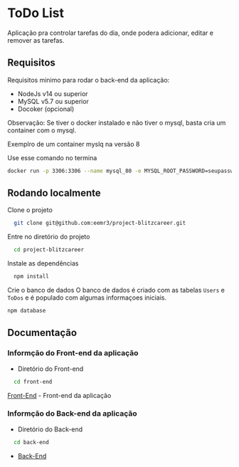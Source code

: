 # ToDo List

Aplicação pra controlar tarefas do dia, onde podera adicionar, editar e remover as tarefas.

## Requisitos

Requisitos minimo para rodar o back-end da aplicação:

- NodeJs v14 ou superior
- MySQL v5.7 ou superior
- Docoker (opcional)

Observação: Se tiver o docker instalado e não tiver o mysql, basta cria um container com o mysql.

Exemplro de um container myslq na versão 8

Use esse comando no termina
```bash
docker run -p 3306:3306 --name mysql_80 -e MYSQL_ROOT_PASSWORD=seupassword -d mysql:8 mysqld --default-authentication-plugin=mysql_native_password

```

## Rodando localmente

Clone o projeto

```bash
  git clone git@github.com:eemr3/project-blitzcareer.git
```

Entre no diretório do projeto

```bash
  cd project-blitzcareer
```

Instale as dependências

```bash
  npm install
```

Crie o banco de dados
O banco de dados é criado com as tabelas `Users` e `ToDos` e é populado com algumas informaçoes iniciais.

```bash
npm database
``` 

## Documentação

### Informção do Front-end da aplicação

- Diretório do Front-end

```bash
  cd front-end
```

[Front-End](https://github.com/eemr3/project-blitzcareer/tree/main/front-end) - Front-end da aplicação

### Informção do Back-end da aplicação

- Diretório do Back-end

```bash
  cd back-end
```
- [Back-End](https://github.com/eemr3/project-blitzcareer/tree/main/back-end)
